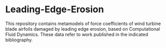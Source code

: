 # Leading-Edge-Erosion
This repository contains metamodels of force coefficients of wind turbine blade airfoils damaged by leading edge erosion, based on Computational Fluid Dynamics. These data refer to work published in the indicated bibliography. 
